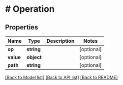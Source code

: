 # # Operation

## Properties

Name | Type | Description | Notes
------------ | ------------- | ------------- | -------------
**op** | **string** |  | [optional]
**value** | **object** |  | [optional]
**path** | **string** |  | [optional]

[[Back to Model list]](../../README.md#models) [[Back to API list]](../../README.md#endpoints) [[Back to README]](../../README.md)
